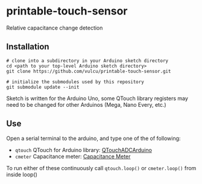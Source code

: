 # printable-touch-sensor

Relative capacitance change detection

## Installation

```shell
# clone into a subdirectory in your Arduino sketch directory
cd <path to your top-level Arduino sketch directory>
git clone https://github.com/vulcu/printable-touch-sensor.git

# initialize the submodules used by this repository
git submodule update --init
```

Sketch is written for the Arduino Uno, some QTouch library registers may need
to be changed for other Arduinos (Mega, Nano Every, etc.)

## Use

Open a serial terminal to the arduino, and type one of the of following:

- `qtouch` QTouch for Arduino library: [QTouchADCArduino](https://github.com/jgeisler0303/QTouchADCArduino)
- `cmeter` Capacitance meter: [Capacitance Meter](https://wordpress.codewrite.co.uk/pic/2014/01/25/capacitance-meter-mk-ii/)

To run either of these continuously call `qtouch.loop()` or `cmeter.loop()` from inside loop()
